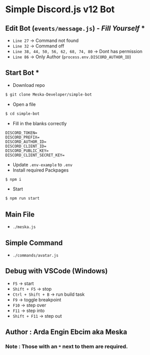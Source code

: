 # Simple Discord.js v12 Bot 

## Edit Bot (`events/message.js`) - *Fill Yourself* *
- `Line 27` -> Command not found
- `Line 32` -> Command off
- `Line 38, 44, 50, 56, 62, 68, 74, 80` -> Dont has permission
- `Line 86` -> Only Author (`process.env.DISCORD_AUTHOR_ID`)

## Start Bot *
- Download repo
```bash
$ git clone Meska-Developer/simple-bot
```
- Open a file
```bash
$ cd simple-bot
```
- Fill in the blanks correctly
```dotenv
DISCORD_TOKEN=
DISCORD_PREFIX=
DISCORD_AUTHOR_ID=
DISCORD_CLIENT_ID=
DISCORD_PUBLIC_KEY=
DISCORD_CLIENT_SECRET_KEY=
```
- Update `.env-example` to `.env`
- Install required Packpages
```bash
$ npm i
```
- Start
```bash
$ npm run start
```
## Main File
- `./meska.js`

## Simple Command
- `./commands/avatar.js`

## Debug with VSCode (Windows)
* `F5` -> start
* `Shift + F5` -> stop
* `Ctrl + Shift + B` -> run build task
* `F9` -> toggle breakpoint
* `F10` -> step over
* `F11` -> step into
* `Shift + F11` -> step out

## Author : Arda Engin Ebcim aka Meska

### Note : Those with an `*` next to them are required.
